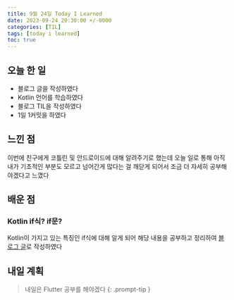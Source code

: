 ```yaml
---
title: 9월 24일 Today I Learned
date: 2023-09-24 20:30:00 +/-0000
categories: [TIL]
tags: [today i learned]
toc: true
---
```


## 오늘 한 일

* 블로그 글을 작성하였다
* Kotlin 언어를 학습하였다
* 블로그 TIL을 작성하였다
* 1일 1커밋을 하였다

## 느낀 점

이번에 친구에게 코틀린 및 안드로이드에 대해 알려주기로 했는데 오늘 일로 통해 아직 내가 기초적인 부분도 모르고 넘어간게 많다는 걸 깨닫게 되어서 조금 더 자세히 공부해야겠다고 느꼈다

## 배운 점

### Kotlin if식? if문?

Kotlin이 가지고 있는 특징인 if식에 대해 알게 되어 해당 내용을 공부하고 정리하여 [블로그 글]()로 작성하였다

## 내일 계획

> 내일은 Flutter 공부를 해야겠다
{: .prompt-tip }

